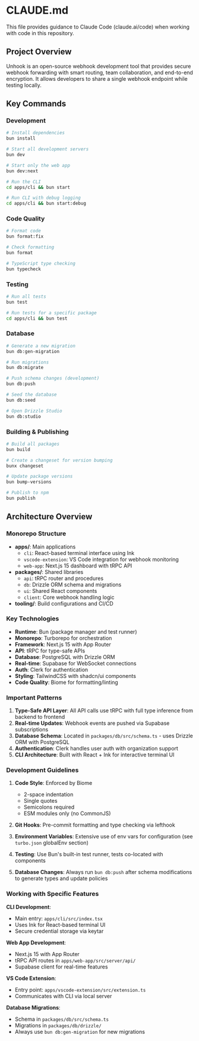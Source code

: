 # CLAUDE.md

This file provides guidance to Claude Code (claude.ai/code) when working with code in this repository.

## Project Overview

Unhook is an open-source webhook development tool that provides secure webhook forwarding with smart routing, team collaboration, and end-to-end encryption. It allows developers to share a single webhook endpoint while testing locally.

## Key Commands

### Development
```bash
# Install dependencies
bun install

# Start all development servers
bun dev

# Start only the web app
bun dev:next

# Run the CLI
cd apps/cli && bun start

# Run CLI with debug logging
cd apps/cli && bun start:debug
```

### Code Quality
```bash
# Format code
bun format:fix

# Check formatting
bun format

# TypeScript type checking
bun typecheck
```

### Testing
```bash
# Run all tests
bun test

# Run tests for a specific package
cd apps/cli && bun test
```

### Database
```bash
# Generate a new migration
bun db:gen-migration

# Run migrations
bun db:migrate

# Push schema changes (development)
bun db:push

# Seed the database
bun db:seed

# Open Drizzle Studio
bun db:studio
```

### Building & Publishing
```bash
# Build all packages
bun build

# Create a changeset for version bumping
bunx changeset

# Update package versions
bun bump-versions

# Publish to npm
bun publish
```

## Architecture Overview

### Monorepo Structure
- **apps/**: Main applications
  - `cli`: React-based terminal interface using Ink
  - `vscode-extension`: VS Code integration for webhook monitoring
  - `web-app`: Next.js 15 dashboard with tRPC API
- **packages/**: Shared libraries
  - `api`: tRPC router and procedures
  - `db`: Drizzle ORM schema and migrations
  - `ui`: Shared React components
  - `client`: Core webhook handling logic
- **tooling/**: Build configurations and CI/CD

### Key Technologies
- **Runtime**: Bun (package manager and test runner)
- **Monorepo**: Turborepo for orchestration
- **Framework**: Next.js 15 with App Router
- **API**: tRPC for type-safe APIs
- **Database**: PostgreSQL with Drizzle ORM
- **Real-time**: Supabase for WebSocket connections
- **Auth**: Clerk for authentication
- **Styling**: TailwindCSS with shadcn/ui components
- **Code Quality**: Biome for formatting/linting

### Important Patterns

1. **Type-Safe API Layer**: All API calls use tRPC with full type inference from backend to frontend
2. **Real-time Updates**: Webhook events are pushed via Supabase subscriptions
3. **Database Schema**: Located in `packages/db/src/schema.ts` - uses Drizzle ORM with PostgreSQL
4. **Authentication**: Clerk handles user auth with organization support
5. **CLI Architecture**: Built with React + Ink for interactive terminal UI

### Development Guidelines

1. **Code Style**: Enforced by Biome
   - 2-space indentation
   - Single quotes
   - Semicolons required
   - ESM modules only (no CommonJS)

2. **Git Hooks**: Pre-commit formatting and type checking via lefthook

3. **Environment Variables**: Extensive use of env vars for configuration (see `turbo.json` globalEnv section)

4. **Testing**: Use Bun's built-in test runner, tests co-located with components

5. **Database Changes**: Always run `bun db:push` after schema modifications to generate types and update policies

### Working with Specific Features

**CLI Development**:
- Main entry: `apps/cli/src/index.tsx`
- Uses Ink for React-based terminal UI
- Secure credential storage via keytar

**Web App Development**:
- Next.js 15 with App Router
- tRPC API routes in `apps/web-app/src/server/api/`
- Supabase client for real-time features

**VS Code Extension**:
- Entry point: `apps/vscode-extension/src/extension.ts`
- Communicates with CLI via local server

**Database Migrations**:
- Schema in `packages/db/src/schema.ts`
- Migrations in `packages/db/drizzle/`
- Always use `bun db:gen-migration` for new migrations